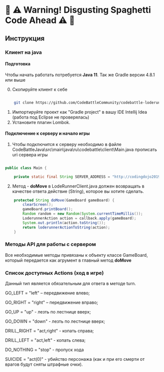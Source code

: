 # 🍝 ⚠️ Warning! Disgusting Spaghetti Code Ahead ⚠️ 🍝



## Инструкция

### Клиент на java

#### Подготовка 
Чтобы начать работать потребуется **Java 11**. 
Так же Gradle версии 4.8.1 или выше

0. Скопируйте клиент к себе

```bash

    git clone https://github.com/CodeBattleCommunity/codebattle-loderunner-clients.git

```

1. Импортируйте проект как "Gradle project" в вашу IDE Intellij Idea (работа под Eclipse не проверялась)
2. Установите плагин Lombok.

#### Подключение к серверу и начало игры

1. Чтобы подключится к серверу необходимо в файле CodeBattleJava\src\main\java\ru\codebattle\client\Main.java прописать uri сервера игры

```java

public class Main {

    private static final String SERVER_ADDRESS = "http://codingdojo2019.westeurope.cloudapp.azure.com/codenjoy-contest/board/player/kjfserksnckshus?code=3948792673423&gameName=loderunner";


```

2. Метод - **doMove** в LodeRunnerClient.java должен возвращать в качестве ответа действие (String), которое вы хотите сделать.

```java
    protected String doMove(GameBoard gameBoard) {
        clearScreen();
        gameBoard.printBoard();
        Random random = new Random(System.currentTimeMillis());
        LoderunnerAction action = callback.apply(gameBoard);
        System.out.println(action.toString());
        return loderunnerActionToString(action);
    }

```


### Методы API для работы с сервером

Все необходимые методы привязаны к объекту классе GameBoard, который передается как агрумент в главный метод **doMove**


### Список доступных Actions (ход в игре)
Данный тип является обязательным для ответа в методе turn.


GO_LEFT = "left" – передвижение влево;

GO_RIGHT = "right" – передвижение вправо;

GO_UP = "up" - лезть по лестнице вверх;

GO_DOWN = "down" - лезть по лестнице вверх;

DRILL_RIGHT = "act,right" - копать справа;

DRILL_LEFT = "act,left" - копать слева;

DO_NOTHING = "stop" - пропуск хода

SUICIDE = "act(0)" - убийство персонажа (как и при его смерти от врагов будут сняты штрафные очки).

